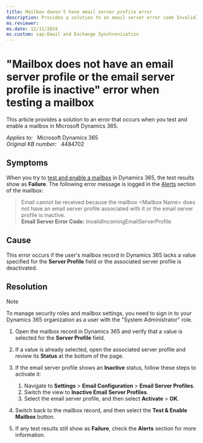 ```yaml
---
title: Mailbox doesn't have email server profile error
description: Provides a solution to an email server error code InvalidIncomingEmailServerProfile that occurs when selecting Test & Enable Mailbox in Dynamics 365.
ms.reviewer: 
ms.date: 12/11/2024
ms.custom: sap:Email and Exchange Synchronization
---
```

# "Mailbox does not have an email server profile or the email server profile is inactive" error when testing a mailbox

This article provides a solution to an error that occurs when you test and enable a mailbox in Microsoft Dynamics 365.

_Applies to:_ &nbsp; Microsoft Dynamics 365  
_Original KB number:_ &nbsp; 4484702

## Symptoms

When you try to [test and enable a mailbox](/power-platform/admin/connect-exchange-online#test-the-configuration-of-mailboxes) in Dynamics 365, the test results show as **Failure**. The following error message is logged in the [Alerts](/power-platform/admin/monitor-email-processing-errors#view-alerts) section of the mailbox:

> Email cannot be received because the mailbox \<Mailbox Name\> does not have an email server profile associated with it or the email server profile is inactive.  
> **Email Server Error Code:** InvalidIncomingEmailServerProfile

## Cause

This error occurs if the user's mailbox record in Dynamics 365 lacks a value specified for the **Server Profile** field or the associated server profile is deactivated.

## Resolution

> [!NOTE]
> To manage security roles and mailbox settings, you need to sign in to your Dynamics 365 organization as a user with the "System Administrator" role.

1. Open the mailbox record in Dynamics 365 and verify that a value is selected for the **Server Profile** field.

2. If a value is already selected, open the associated server profile and review its **Status** at the bottom of the page.

3. If the email server profile shows an **Inactive** status, follow these steps to activate it:

    1. Navigate to **Settings** > **Email Configuration** > **Email Server Profiles**.
    2. Switch the view to **Inactive Email Server Profiles**.
    3. Select the email server profile, and then select **Activate** > **OK**.

4. Switch back to the mailbox record, and then select the **Test & Enable Mailbox** button.
5. If any test results still show as **Failure**, check the **Alerts** section for more information.
